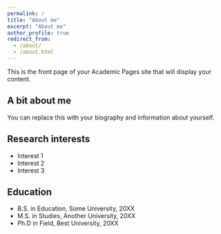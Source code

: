 ```yaml
---
permalink: /
title: "About me"
excerpt: "About me"
author_profile: true
redirect_from: 
  - /about/
  - /about.html
---
```


This is the front page of your Academic Pages site that will display your content.

## A bit about me

You can replace this with your biography and information about yourself.

## Research interests

* Interest 1
* Interest 2
* Interest 3

## Education

* B.S. in Education, Some University, 20XX
* M.S. in Studies, Another University, 20XX
* Ph.D in Field, Best University, 20XX 